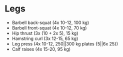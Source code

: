 # Legs
* Barbell back-squat (4x 10-12, 100 kg)
* Barbell front-squat (4x 10-12, 70 kg)
* Hip thrust (3x (10 + 2x 5), 15 kg)
* Hamstring curl (3x 12-15, 65 kg)
* Leg press (4x 10-12, 250||300 kg plates {5||6x 25})
* Calf raises (4x 15-20, 95 kg)
